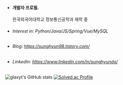 - #### 개발자 프로필.
  한국외국어대학교 정보통신공학과 재학 중
  
- ###### Interest in: Python/Java/JS/Spring/Vue/MySQL

- ###### Blog: https://sunghyun98.tistory.com/
- ###### LinkedIn: https://www.linkedin.com/in/sunghyundo/

![glaxyt's GitHub stats](https://github-readme-stats.vercel.app/api?username=anuraghazra&show_icons=true&theme=transparent)
[![Solved.ac Profile](http://mazassumnida.wtf/api/v2/generate_badge?boj=glaxyt)](https://solved.ac/glaxyt/)

<!---
glaxyt/glaxyt is a ✨ special ✨ repository because its `README.md` (this file) appears on your GitHub profile.
You can click the Preview link to take a look at your changes.
--->

